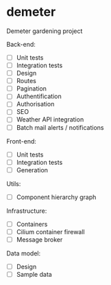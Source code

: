 # demeter
Demeter gardening project

Back-end:
- [ ] Unit tests
- [ ] Integration tests
- [ ] Design
- [ ] Routes
- [ ] Pagination
- [ ] Authentification
- [ ] Authorisation
- [ ] SEO
- [ ] Weather API integration
- [ ] Batch mail alerts / notifications

Front-end:
  - [ ] Unit tests
  - [ ] Integration tests
  - [ ] Generation
  
Utils:
  - [ ] Component hierarchy graph
  
Infrastructure:
  - [ ] Containers
  - [ ] Cilium container firewall
  - [ ] Message broker
  
Data model:
  - [ ] Design
  - [ ] Sample data
